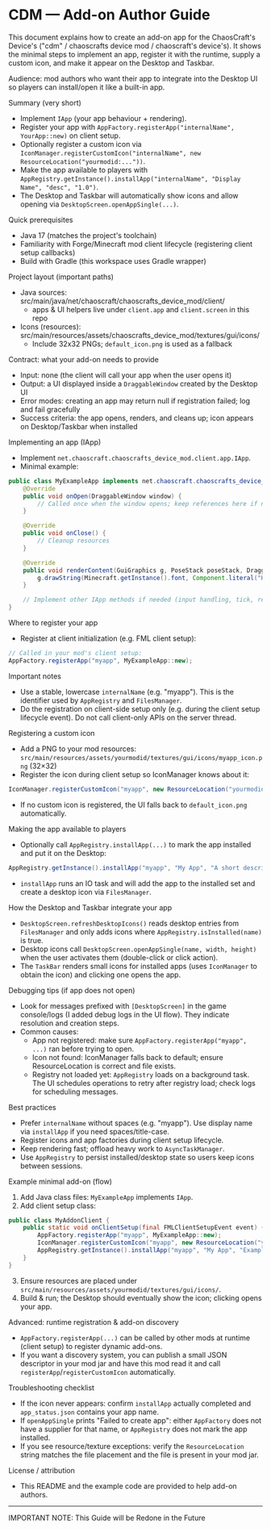 # CDM — Add-on Author Guide

This document explains how to create an add-on app for the ChaosCraft's Device's ("cdm" / chaoscrafts device mod / chaoscraft's device's). It shows the minimal steps to implement an app, register it with the runtime, supply a custom icon, and make it appear on the Desktop and Taskbar.

Audience: mod authors who want their app to integrate into the Desktop UI so players can install/open it like a built-in app.

Summary (very short)
- Implement `IApp` (your app behaviour + rendering).
- Register your app with `AppFactory.registerApp("internalName", YourApp::new)` on client setup.
- Optionally register a custom icon via `IconManager.registerCustomIcon("internalName", new ResourceLocation("yourmodid:..."))`.
- Make the app available to players with `AppRegistry.getInstance().installApp("internalName", "Display Name", "desc", "1.0")`.
- The Desktop and Taskbar will automatically show icons and allow opening via `DesktopScreen.openAppSingle(...)`.

Quick prerequisites
- Java 17 (matches the project's toolchain)
- Familiarity with Forge/Minecraft mod client lifecycle (registering client setup callbacks)
- Build with Gradle (this workspace uses Gradle wrapper)

Project layout (important paths)
- Java sources: src/main/java/net/chaoscraft/chaoscrafts_device_mod/client/
  - apps & UI helpers live under `client.app` and `client.screen` in this repo
- Icons (resources): src/main/resources/assets/chaoscrafts_device_mod/textures/gui/icons/
  - Include 32x32 PNGs; `default_icon.png` is used as a fallback

Contract: what your add-on needs to provide
- Input: none (the client will call your app when the user opens it)
- Output: a UI displayed inside a `DraggableWindow` created by the Desktop UI
- Error modes: creating an app may return null if registration failed; log and fail gracefully
- Success criteria: the app opens, renders, and cleans up; icon appears on Desktop/Taskbar when installed

Implementing an app (IApp)
- Implement `net.chaoscraft.chaoscrafts_device_mod.client.app.IApp`.
- Minimal example:

```java
public class MyExampleApp implements net.chaoscraft.chaoscrafts_device_mod.client.app.IApp {
    @Override
    public void onOpen(DraggableWindow window) {
        // Called once when the window opens; keep references here if needed
    }

    @Override
    public void onClose() {
        // Cleanup resources
    }

    @Override
    public void renderContent(GuiGraphics g, PoseStack poseStack, DraggableWindow w, int mouseX, int mouseY, float partialTick) {
        g.drawString(Minecraft.getInstance().font, Component.literal("Hello from MyApp"), 20, 40, 0xFFFFFFFF, false);
    }

    // Implement other IApp methods if needed (input handling, tick, resize, etc.)
}
```

Where to register your app
- Register at client initialization (e.g. FML client setup):

```java
// Called in your mod's client setup:
AppFactory.registerApp("myapp", MyExampleApp::new);
```

Important notes
- Use a stable, lowercase `internalName` (e.g. "myapp"). This is the identifier used by `AppRegistry` and `FilesManager`.
- Do the registration on client-side setup only (e.g. during the client setup lifecycle event). Do not call client-only APIs on the server thread.

Registering a custom icon
- Add a PNG to your mod resources: `src/main/resources/assets/yourmodid/textures/gui/icons/myapp_icon.png` (32×32)
- Register the icon during client setup so IconManager knows about it:

```java
IconManager.registerCustomIcon("myapp", new ResourceLocation("yourmodid:textures/gui/icons/myapp_icon.png"));
```

- If no custom icon is registered, the UI falls back to `default_icon.png` automatically.

Making the app available to players
- Optionally call `AppRegistry.installApp(...)` to mark the app installed and put it on the Desktop:

```java
AppRegistry.getInstance().installApp("myapp", "My App", "A short description", "1.0");
```

- `installApp` runs an IO task and will add the app to the installed set and create a desktop icon via `FilesManager`.

How the Desktop and Taskbar integrate your app
- `DesktopScreen.refreshDesktopIcons()` reads desktop entries from `FilesManager` and only adds icons where `AppRegistry.isInstalled(name)` is true.
- Desktop icons call `DesktopScreen.openAppSingle(name, width, height)` when the user activates them (double-click or click action).
- The `TaskBar` renders small icons for installed apps (uses `IconManager` to obtain the icon) and clicking one opens the app.

Debugging tips (if app does not open)
- Look for messages prefixed with `[DesktopScreen]` in the game console/logs (I added debug logs in the UI flow). They indicate resolution and creation steps.
- Common causes:
  - App not registered: make sure `AppFactory.registerApp("myapp", ...)` ran before trying to open.
  - Icon not found: IconManager falls back to default; ensure ResourceLocation is correct and file exists.
  - Registry not loaded yet: `AppRegistry` loads on a background task. The UI schedules operations to retry after registry load; check logs for scheduling messages.

Best practices
- Prefer `internalName` without spaces (e.g. "myapp"). Use display name via `installApp` if you need spaces/title-case.
- Register icons and app factories during client setup lifecycle.
- Keep rendering fast; offload heavy work to `AsyncTaskManager`.
- Use `AppRegistry` to persist installed/desktop state so users keep icons between sessions.

Example minimal add-on (flow)
1. Add Java class files: `MyExampleApp` implements `IApp`.
2. Add client setup class:

```java
public class MyAddonClient {
    public static void onClientSetup(final FMLClientSetupEvent event) {
        AppFactory.registerApp("myapp", MyExampleApp::new);
        IconManager.registerCustomIcon("myapp", new ResourceLocation("yourmodid:textures/gui/icons/myapp_icon.png"));
        AppRegistry.getInstance().installApp("myapp", "My App", "Example add-on", "1.0");
    }
}
```

3. Ensure resources are placed under `src/main/resources/assets/yourmodid/textures/gui/icons/`.
4. Build & run; the Desktop should eventually show the icon; clicking opens your app.

Advanced: runtime registration & add-on discovery
- `AppFactory.registerApp(...)` can be called by other mods at runtime (client setup) to register dynamic add-ons.
- If you want a discovery system, you can publish a small JSON descriptor in your mod jar and have this mod read it and call `registerApp`/`registerCustomIcon` automatically.

Troubleshooting checklist
- If the icon never appears: confirm `installApp` actually completed and `app_status.json` contains your app name.
- If `openAppSingle` prints "Failed to create app": either `AppFactory` does not have a supplier for that name, or `AppRegistry` does not mark the app installed.
- If you see resource/texture exceptions: verify the `ResourceLocation` string matches the file placement and the file is present in your mod jar.

License / attribution
- This README and the example code are provided to help add-on authors.

---
IMPORTANT NOTE: This Guide will be Redone in the Future

